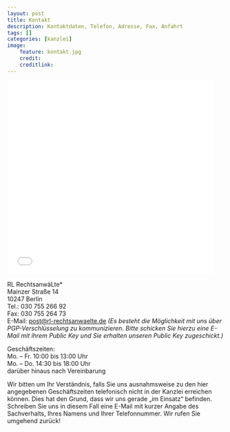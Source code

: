 ```yaml
---
layout: post
title: Kontakt
description: Kontaktdaten, Telefon, Adresse, Fax, Anfahrt
tags: []
categories: [kanzlei]
image:
    feature: kontakt.jpg
    credit: 
    creditlink:
---
```

<iframe width="95%" height="450" frameborder="0" style="border:0" src="/maps-frame/" allowfullscreen sandbox="allow-forms allow-modals allow-scripts allow-popups">
Die Kanzlei bei [Google Maps](https://goo.gl/maps/eSe22GDAfzJ2).
</iframe>



RL RechtsanwäLte*  
Mainzer Straße 14  
10247 Berlin  
Tel.: 030 755 266 92  
Fax: 030 755 264 73  
E-Mail: <post@rl-rechtsanwaelte.de>
_(Es besteht die Möglichkeit mit uns über PGP-Verschlüsselung zu kommunizieren. Bitte schicken Sie hierzu eine E-Mail mit ihrem Public Key und Sie erhalten unseren Public Key zugeschickt.)_


Geschäftszeiten:   
Mo. – Fr. 10:00 bis 13:00 Uhr  
Mo. – Do. 14:30 bis 18:00 Uhr  
darüber hinaus nach Vereinbarung

Wir bitten um Ihr Verständnis, falls Sie uns ausnahmsweise zu den hier angegebenen Geschäftszeiten telefonisch nicht in der Kanzlei erreichen können. Dies hat den Grund, dass wir uns gerade „im Einsatz“ befinden. Schreiben Sie uns in diesem Fall eine E-Mail mit kurzer Angabe des Sachverhalts, Ihres Namens und Ihrer Telefonnummer. Wir rufen Sie umgehend zurück!
